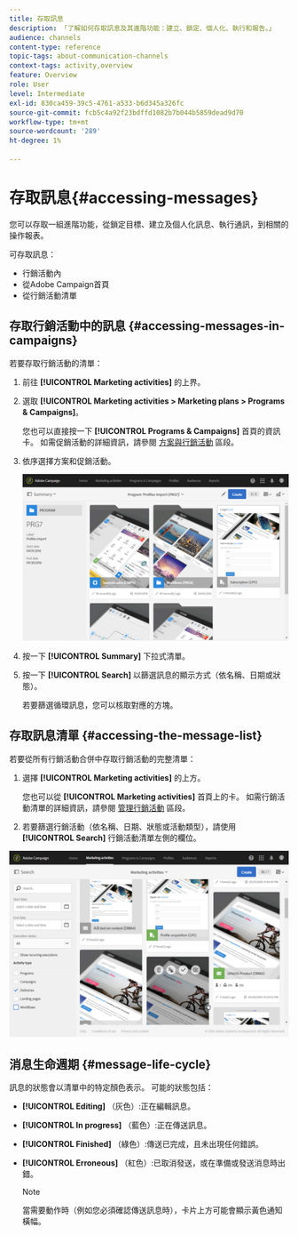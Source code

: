 ```yaml
---
title: 存取訊息
description: 「了解如何存取訊息及其進階功能：建立、鎖定、個人化、執行和報告。」
audience: channels
content-type: reference
topic-tags: about-communication-channels
context-tags: activity,overview
feature: Overview
role: User
level: Intermediate
exl-id: 830ca459-39c5-4761-a533-b6d345a326fc
source-git-commit: fcb5c4a92f23bdffd1082b7b044b5859dead9d70
workflow-type: tm+mt
source-wordcount: '289'
ht-degree: 1%

---
```


# 存取訊息{#accessing-messages}

您可以存取一組進階功能，從鎖定目標、建立及個人化訊息、執行通訊，到相關的操作報表。

可存取訊息：

* 行銷活動內
* 從Adobe Campaign首頁
* 從行銷活動清單

## 存取行銷活動中的訊息 {#accessing-messages-in-campaigns}

若要存取行銷活動的清單：

1. 前往 **[!UICONTROL Marketing activities]** 的上界。
1. 選取 **[!UICONTROL Marketing activities > Marketing plans > Programs & Campaigns]**。

   您也可以直接按一下 **[!UICONTROL Programs & Campaigns]** 首頁的資訊卡。 如需促銷活動的詳細資訊，請參閱 [方案與行銷活動](../../start/using/programs-and-campaigns.md) 區段。

1. 依序選擇方案和促銷活動。

   ![](assets/delivery_list_1.png)

1. 按一下 **[!UICONTROL Summary]** 下拉式清單。
1. 按一下 **[!UICONTROL Search]** 以篩選訊息的顯示方式（依名稱、日期或狀態）。

   若要篩選循環訊息，您可以核取對應的方塊。

## 存取訊息清單 {#accessing-the-message-list}

若要從所有行銷活動合併中存取行銷活動的完整清單：

1. 選擇 **[!UICONTROL Marketing activities]** 的上方。

   您也可以從 **[!UICONTROL Marketing activities]** 首頁上的卡。 如需行銷活動清單的詳細資訊，請參閱 [管理行銷活動](../../start/using/marketing-activities.md#creating-a-marketing-activity) 區段。

1. 若要篩選行銷活動（依名稱、日期、狀態或活動類型），請使用 **[!UICONTROL Search]** 行銷活動清單左側的欄位。

![](assets/delivery_list_2.png)

## 消息生命週期 {#message-life-cycle}

訊息的狀態會以清單中的特定顏色表示。 可能的狀態包括：

* **[!UICONTROL Editing]** （灰色）:正在編輯訊息。
* **[!UICONTROL In progress]** （藍色）:正在傳送訊息。
* **[!UICONTROL Finished]** （綠色）:傳送已完成，且未出現任何錯誤。
* **[!UICONTROL Erroneous]** （紅色）:已取消發送，或在準備或發送消息時出錯。

   >[!NOTE]
   >
   >當需要動作時（例如您必須確認傳送訊息時），卡片上方可能會顯示黃色通知橫幅。
